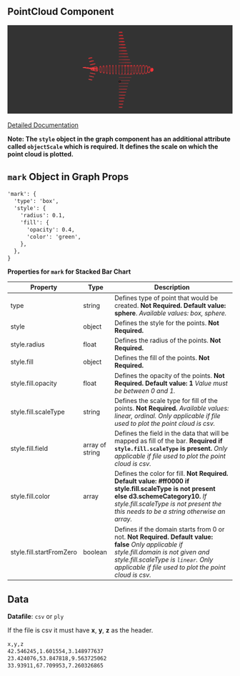 ## PointCloud Component

![PointCloud](./imgs/PointCloud.png)

[Detailed Documentation](https://github.com/mustafasaifee42/VR-Viz/blob/master/ReadMe/Diagrams/PointCloud.md)

**Note: The `style` object in the graph component has an additional attribute called `objectScale` which is required. It defines the scale on which the point cloud is plotted.**

## `mark` Object in Graph Props

```
'mark': {
  'type': 'box',
  'style': {
    'radius': 0.1,
    'fill': {
      'opacity': 0.4,
      'color': 'green',
    },
  },
}
```

**Properties for `mark` for Stacked Bar Chart**

| Property                 | Type            | Description                                                                                                                                                                                                                               |
| ------------------------ | --------------- | ----------------------------------------------------------------------------------------------------------------------------------------------------------------------------------------------------------------------------------------- |
| type                     | string          | Defines type of point that would be created. **Not Required. Default value: sphere**. _Available values: box, sphere._                                                                                                                    |
| style                    | object          | Defines the style for the points. **Not Required.**                                                                                                                                                                                       |
| style.radius             | float           | Defines the radius of the points. **Not Required.**                                                                                                                                                                                       |
| style.fill               | object          | Defines the fill of the points. **Not Required.**                                                                                                                                                                                         |
| style.fill.opacity       | float           | Defines the opacity of the points. **Not Required. Default value: 1** _Value must be between 0 and 1._                                                                                                                                    |
| style.fill.scaleType     | string          | Defines the scale type for fill of the points. **Not Required.** _Available values: linear, ordinal. Only applicable if file used to plot the point cloud is csv._                                                                        |
| style.fill.field         | array of string | Defines the field in the data that will be mapped as fill of the bar. **Required if `style.fill.scaleType` is present.** _Only applicable if file used to plot the point cloud is csv._                                                   |
| style.fill.color         | array           | Defines the color for fill. **Not Required. Default value: #ff0000 if style.fill.scaleType is not present else d3.schemeCategory10.** _If style.fill.scaleType is not present the this needs to be a string otherwise an array._          |
| style.fill.startFromZero | boolean         | Defines if the domain starts from 0 or not. **Not Required. Default value: false** _Only applicable if style.fill.domain is not given and style.fill.scaleType is `linear`. Only applicable if file used to plot the point cloud is csv._ |

## Data

**Datafile**: `csv` or `ply`

If the file is csv it must have **x**, **y**, **z** as the header.

```
x,y,z
42.546245,1.601554,3.148977637
23.424076,53.847818,9.563725062
33.93911,67.709953,7.260326865
```
